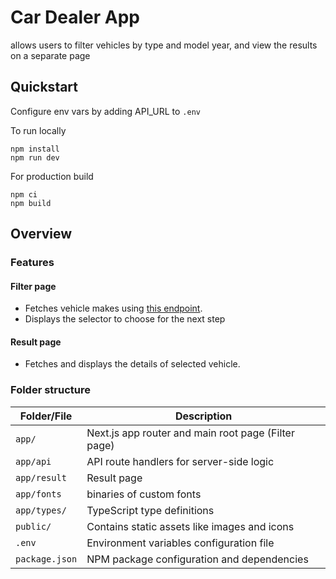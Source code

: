 # Car Dealer App

allows users to filter vehicles by type and model year, and view the results on a separate page

## Quickstart

Configure env vars by adding API_URL to `.env`

To run locally

```shell
npm install
npm run dev
```

For production build

```shell
npm ci
npm build
```

## Overview

### Features

#### Filter page

* Fetches vehicle makes using
  [this endpoint](https://vpic.nhtsa.dot.gov/api/vehicles/GetMakesForVehicleType/car?format=json).
* Displays the selector to choose for the next step

#### Result page

* Fetches and displays the details of selected vehicle.

### Folder structure

| Folder/File    | Description                                         |
|----------------|-----------------------------------------------------|
| `app/`         | Next.js app router and main root page (Filter page) |
| `app/api`      | API route handlers for server-side logic            |
| `app/result`   | Result page                                         |
| `app/fonts`    | binaries of custom fonts                            |
| `app/types/`   | TypeScript type definitions                         |
| `public/`      | Contains static assets like images and icons        |
| `.env`         | Environment variables configuration file            |
| `package.json` | NPM package configuration and dependencies          |
